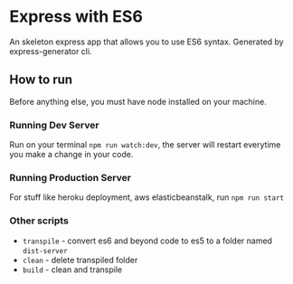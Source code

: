 # Express with ES6

An skeleton express app that allows you to use ES6 syntax. Generated by express-generator cli.

## How to run

Before anything else, you must have node installed on your machine.

### Running Dev Server

Run on your terminal `npm run watch:dev`, the server will restart everytime you make a change in your code.

### Running Production Server

For stuff like heroku deployment, aws elasticbeanstalk, run `npm run start`

### Other scripts

- `transpile` - convert es6 and beyond code to es5 to a folder named `dist-server`
- `clean` - delete transpiled folder
- `build` - clean and transpile

